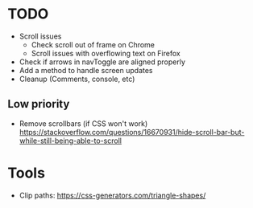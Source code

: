 # TODO

* Scroll issues
  * Check scroll out of frame on Chrome
  * Scroll issues with overflowing text on Firefox
* Check if arrows in navToggle are aligned properly
* Add a method to handle screen updates
* Cleanup (Comments, console, etc)

## Low priority

* Remove scrollbars (if CSS won't work) https://stackoverflow.com/questions/16670931/hide-scroll-bar-but-while-still-being-able-to-scroll

# Tools
 * Clip paths: https://css-generators.com/triangle-shapes/
